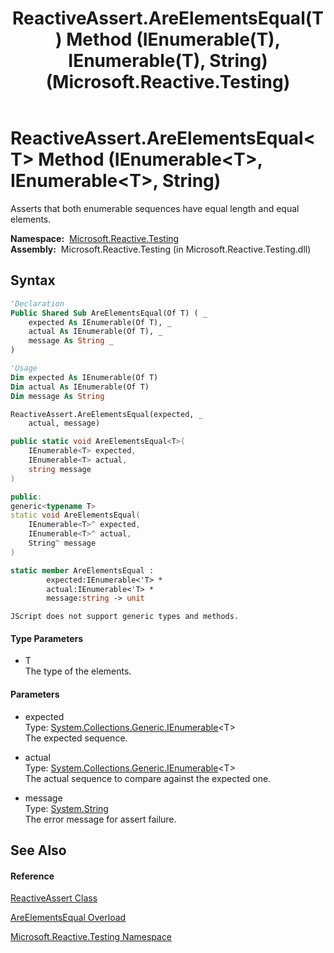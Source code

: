 ﻿---
title: ReactiveAssert.AreElementsEqual(T) Method (IEnumerable(T), IEnumerable(T), String) (Microsoft.Reactive.Testing)
TOCTitle: AreElementsEqual(T) Method (IEnumerable(T), IEnumerable(T), String)
ms:assetid: M:Microsoft.Reactive.Testing.ReactiveAssert.AreElementsEqual``1(System.Collections.Generic.IEnumerable{``0},System.Collections.Generic.IEnumerable{``0},System.String)
ms:mtpsurl: https://msdn.microsoft.com/en-us/library/Hh211923(v=VS.103)
ms:contentKeyID: 36069624
ms.date: 06/28/2011
mtps_version: v=VS.103
dev_langs:
- vb
- csharp
- c++
- fsharp
- jscript
---

# ReactiveAssert.AreElementsEqual\<T\> Method (IEnumerable\<T\>, IEnumerable\<T\>, String)

Asserts that both enumerable sequences have equal length and equal elements.

**Namespace:**  [Microsoft.Reactive.Testing](hh212009\(v=vs.103\).md)  
**Assembly:**  Microsoft.Reactive.Testing (in Microsoft.Reactive.Testing.dll)

## Syntax

``` vb
'Declaration
Public Shared Sub AreElementsEqual(Of T) ( _
    expected As IEnumerable(Of T), _
    actual As IEnumerable(Of T), _
    message As String _
)
```

``` vb
'Usage
Dim expected As IEnumerable(Of T)
Dim actual As IEnumerable(Of T)
Dim message As String

ReactiveAssert.AreElementsEqual(expected, _
    actual, message)
```

``` csharp
public static void AreElementsEqual<T>(
    IEnumerable<T> expected,
    IEnumerable<T> actual,
    string message
)
```

``` c++
public:
generic<typename T>
static void AreElementsEqual(
    IEnumerable<T>^ expected, 
    IEnumerable<T>^ actual, 
    String^ message
)
```

``` fsharp
static member AreElementsEqual : 
        expected:IEnumerable<'T> * 
        actual:IEnumerable<'T> * 
        message:string -> unit 
```

``` jscript
JScript does not support generic types and methods.
```

#### Type Parameters

  - T  
    The type of the elements.

#### Parameters

  - expected  
    Type: [System.Collections.Generic.IEnumerable](https://msdn.microsoft.com/en-us/library/9eekhta0)\<T\>  
    The expected sequence.  

<!-- end list -->

  - actual  
    Type: [System.Collections.Generic.IEnumerable](https://msdn.microsoft.com/en-us/library/9eekhta0)\<T\>  
    The actual sequence to compare against the expected one.  

<!-- end list -->

  - message  
    Type: [System.String](https://msdn.microsoft.com/en-us/library/s1wwdcbf)  
    The error message for assert failure.  

## See Also

#### Reference

[ReactiveAssert Class](hh244319\(v=vs.103\).md)

[AreElementsEqual Overload](hh229892\(v=vs.103\).md)

[Microsoft.Reactive.Testing Namespace](hh212009\(v=vs.103\).md)

